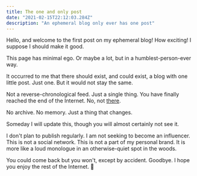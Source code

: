 ```yaml
---
title: The one and only post
date: "2021-02-15T22:12:03.284Z"
description: "An ephemeral blog only ever has one post"
---
```


Hello, and welcome to the first post on my ephemeral blog!  How exciting! I suppose I should make it good. 

This page has minimal ego. Or maybe a lot, but in a humblest-person-ever way.

It occurred to me that there should exist, and could exist, a blog with one little post. Just one. But it would not stay the same.

Not a reverse-chronological feed. Just a single thing. You have finally reached the end of the Internet. No, not [there](http://hmpg.net/ "there"). 

No archive. No memory. Just a thing that changes. 

Someday I will update this, though you will almost certainly not see it.

I don't plan to publish regularly. I am not seeking to become an influencer. This is not a social network. This is not a part of my personal brand. It is more like a loud monologue in an otherwise-quiet spot in the woods.

 You could come back but you won't, except by accident. Goodbye. I hope you enjoy the rest of the Internet. 👋
